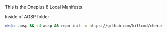This is the Oneplus 8 Local Manifests

Inside of AOSP folder

```bash
mkdir aosp && cd aosp && repo init -u https://github.com/killcmd/cherish-manifest.git -b twelve-one && mkdir .repo/local_manifests && wget -q -O .repo/local_manifests/roomservice.xml https://raw.githubusercontent.com/killcmd/lm_instantnoodle/cherish/local_manifests/nissin_curry.xml && repo sync --force-sync --optimized-fetch --no-tags --no-clone-bundle --prune -j$(nproc --all)
```
